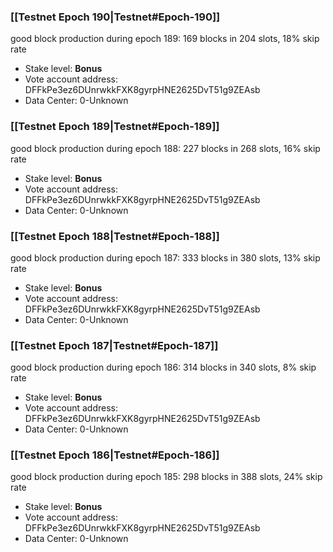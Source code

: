 ### [[Testnet Epoch 190|Testnet#Epoch-190]]
good block production during epoch 189: 169 blocks in 204 slots, 18% skip rate
* Stake level: **Bonus** 
* Vote account address: DFFkPe3ez6DUnrwkkFXK8gyrpHNE2625DvT51g9ZEAsb
* Data Center: 0-Unknown
### [[Testnet Epoch 189|Testnet#Epoch-189]]
good block production during epoch 188: 227 blocks in 268 slots, 16% skip rate
* Stake level: **Bonus** 
* Vote account address: DFFkPe3ez6DUnrwkkFXK8gyrpHNE2625DvT51g9ZEAsb
* Data Center: 0-Unknown
### [[Testnet Epoch 188|Testnet#Epoch-188]]
good block production during epoch 187: 333 blocks in 380 slots, 13% skip rate
* Stake level: **Bonus** 
* Vote account address: DFFkPe3ez6DUnrwkkFXK8gyrpHNE2625DvT51g9ZEAsb
* Data Center: 0-Unknown
### [[Testnet Epoch 187|Testnet#Epoch-187]]
good block production during epoch 186: 314 blocks in 340 slots, 8% skip rate
* Stake level: **Bonus** 
* Vote account address: DFFkPe3ez6DUnrwkkFXK8gyrpHNE2625DvT51g9ZEAsb
* Data Center: 0-Unknown
### [[Testnet Epoch 186|Testnet#Epoch-186]]
good block production during epoch 185: 298 blocks in 388 slots, 24% skip rate
* Stake level: **Bonus** 
* Vote account address: DFFkPe3ez6DUnrwkkFXK8gyrpHNE2625DvT51g9ZEAsb
* Data Center: 0-Unknown